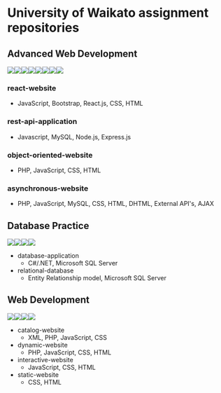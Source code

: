 # University of Waikato assignment repositories

## Advanced Web Development
<img src="https://img.shields.io/badge/JavaScript-323330?style=for-the-badge&logo=javascript&logoColor=F7DF1E"/><img src="https://img.shields.io/badge/HTML5-E34F26?style=for-the-badge&logo=html5&logoColor=white"/><img src="https://img.shields.io/badge/CSS3-1572B6?style=for-the-badge&logo=css3&logoColor=white"/><img src="https://img.shields.io/badge/PHP-777BB4?style=for-the-badge&logo=php&logoColor=white"/><img src="https://img.shields.io/badge/React-20232A?style=for-the-badge&logo=react&logoColor=61DAFB"/><img src="https://img.shields.io/badge/Node.js-339933?style=for-the-badge&logo=nodedotjs&logoColor=white"/><img src="https://img.shields.io/badge/Bootstrap-563D7C?style=for-the-badge&logo=bootstrap&logoColor=white"/><img src="https://img.shields.io/badge/Express.js-000000?style=for-the-badge&logo=express&logoColor=white"/><br>
### react-website
- JavaScript, Bootstrap, React.js, CSS, HTML
### rest-api-application
- Javascript, MySQL, Node.js, Express.js
### object-oriented-website
- PHP, JavaScript, CSS, HTML
### asynchronous-website
- PHP, JavaScript, MySQL, CSS, HTML, DHTML, External API's, AJAX

## Database Practice
<img src="https://img.shields.io/badge/C%23-239120?style=for-the-badge&logo=c-sharp&logoColor=white"/><img src="https://img.shields.io/badge/.NET-512BD4?style=for-the-badge&logo=dotnet&logoColor=white"/><img src="https://img.shields.io/badge/Visual_Studio-5C2D91?style=for-the-badge&logo=visual%20studio&logoColor=white"/><img src="https://img.shields.io/badge/Microsoft_SQL_Server-CC2927?style=for-the-badge&logo=microsoft-sql-server&logoColor=white"/><br>
- database-application
  - C#/.NET, Microsoft SQL Server
- relational-database
  - Entity Relationship model, Microsoft SQL Server

## Web Development
<img src="https://img.shields.io/badge/JavaScript-323330?style=for-the-badge&logo=javascript&logoColor=F7DF1E"/><img src="https://img.shields.io/badge/HTML5-E34F26?style=for-the-badge&logo=html5&logoColor=white"/><img src="https://img.shields.io/badge/CSS3-1572B6?style=for-the-badge&logo=css3&logoColor=white"/><img src="https://img.shields.io/badge/PHP-777BB4?style=for-the-badge&logo=php&logoColor=white"/><br>
- catalog-website
  - XML, PHP, JavaScript, CSS
- dynamic-website
  - PHP, JavaScript, CSS, HTML
- interactive-website
  - JavaScript, CSS, HTML
- static-website
  - CSS, HTML
